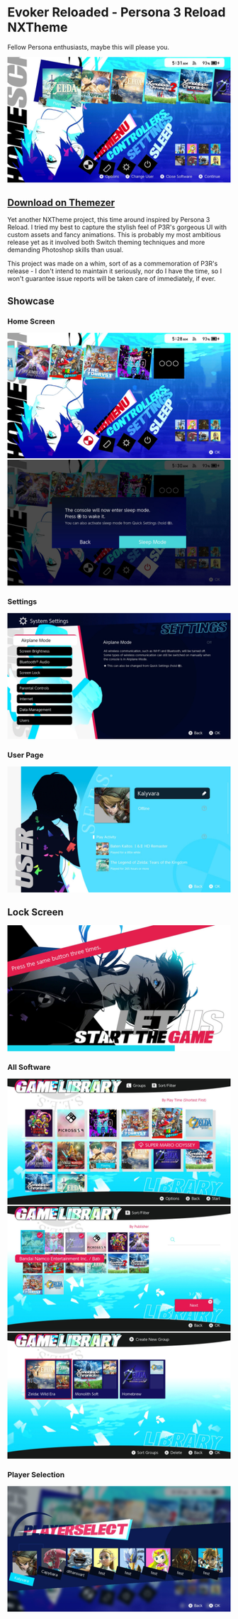 # Evoker Reloaded - Persona 3 Reload NXTheme

Fellow Persona enthusiasts, maybe this will please you.

![Image](screenshots/h1.jpg)

## [Download on Themezer](https://themezer.net/packs/Evoker-Reloaded-Persona-3-Reload-746)

Yet another NXTheme project, this time around inspired by Persona 3 Reload. I tried my best to capture the stylish feel of P3R's gorgeous UI with custom assets and fancy animations. This is probably my most ambitious release yet as it involved both Switch theming techniques and more demanding Photoshop skills than usual.

This project was made on a whim, sort of as a commemoration of P3R's release - I don't intend to maintain it seriously, nor do I have the time, so I won't guarantee issue reports will be taken care of immediately, if ever.

## Showcase

### Home Screen

![Image](screenshots/h2.jpg)
![Image](screenshots/h3.jpg)

### Settings

![Image](screenshots/s.jpg)

### User Page

![Image](screenshots/u.jpg)

## Lock Screen

![Image](screenshots/l.jpg)

### All Software

![Image](screenshots/a1.jpg)
![Image](screenshots/a2.jpg)
![Image](screenshots/a3.jpg)

### Player Selection

![Image](screenshots/p.jpg)
